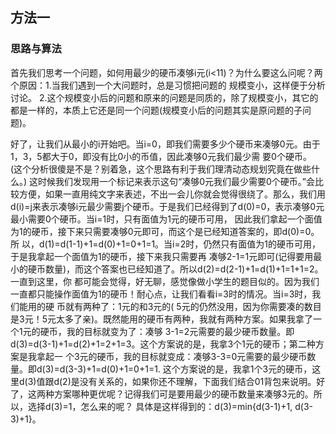 ## 方法一
### 思路与算法

首先我们思考一个问题，如何用最少的硬币凑够i元(i<11)？为什么要这么问呢？两个原因：1.当我们遇到一个大问题时，总是习惯把问题的 规模变小，这样便于分析讨论。 2.这个规模变小后的问题和原来的问题是同质的，除了规模变小，其它的都是一样的，本质上它还是同一个问题(规模变小后的问题其实是原问题的子问题)。

好了，让我们从最小的i开始吧。当i=0，即我们需要多少个硬币来凑够0元。由于1，3，5都大于0，即没有比0小的币值，因此凑够0元我们最少需 要0个硬币。 (这个分析很傻是不是？别着急，这个思路有利于我们理清动态规划究竟在做些什么。) 这时候我们发现用一个标记来表示这句“凑够0元我们最少需要0个硬币。”会比较方便，如果一直用纯文字来表述，不出一会儿你就会觉得很绕了。那么，我们用 d(i)=j来表示凑够i元最少需要j个硬币。于是我们已经得到了d(0)=0，表示凑够0元最小需要0个硬币。当i=1时，只有面值为1元的硬币可用， 因此我们拿起一个面值为1的硬币，接下来只需要凑够0元即可，而这个是已经知道答案的，即d(0)=0。所 以，d(1)=d(1-1)+1=d(0)+1=0+1=1。当i=2时，仍然只有面值为1的硬币可用，于是我拿起一个面值为1的硬币，接下来我只需要再 凑够2-1=1元即可(记得要用最小的硬币数量)，而这个答案也已经知道了。所以d(2)=d(2-1)+1=d(1)+1=1+1=2。一直到这里，你 都可能会觉得，好无聊，感觉像做小学生的题目似的。因为我们一直都只能操作面值为1的硬币！耐心点，让我们看看i=3时的情况。当i=3时，我们能用的硬 币就有两种了：1元的和3元的( 5元的仍然没用，因为你需要凑的数目是3元！5元太多了亲)。既然能用的硬币有两种，我就有两种方案。如果我拿了一个1元的硬币，我的目标就变为了：凑够 3-1=2元需要的最少硬币数量。即d(3)=d(3-1)+1=d(2)+1=2+1=3。这个方案说的是，我拿3个1元的硬币；第二种方案是我拿起一 个3元的硬币，我的目标就变成：凑够3-3=0元需要的最少硬币数量。即d(3)=d(3-3)+1=d(0)+1=0+1=1. 这个方案说的是，我拿1个3元的硬币，这里d(3)值跟d(2)是没有关系的，如果你还不理解，下面我们结合01背包来说明。好了，这两种方案哪种更优呢？记得我们可是要用最少的硬币数量来凑够3元的。所以，选择d(3)=1，怎么来的呢？ 具体是这样得到的：d(3)=min{d(3-1)+1, d(3-3)+1}。
